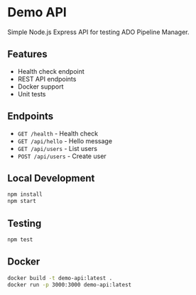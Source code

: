 # Demo API

Simple Node.js Express API for testing ADO Pipeline Manager.

## Features

- Health check endpoint
- REST API endpoints
- Docker support
- Unit tests

## Endpoints

- `GET /health` - Health check
- `GET /api/hello` - Hello message
- `GET /api/users` - List users
- `POST /api/users` - Create user

## Local Development

```bash
npm install
npm start
```

## Testing

```bash
npm test
```

## Docker

```bash
docker build -t demo-api:latest .
docker run -p 3000:3000 demo-api:latest
```
